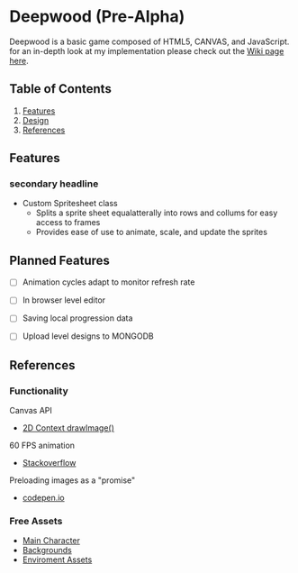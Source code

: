 # Deepwood (Pre-Alpha)
Deepwood is a basic game composed of HTML5, CANVAS, and JavaScript.
for an in-depth look at my implementation please check out the [Wiki page here](https://github.com/TarikVu/Deepwood/wiki).

## Table of Contents
1. [Features](#feats)
1. [Design](#design)
1. [References](#refs)

## <a name="feats"></a> Features
### secondary headline
- Custom Spritesheet class
  - Splits a sprite sheet equalatterally into rows and collums for easy access to frames
  - Provides ease of use to animate, scale, and update the sprites


## <a name="pfeats"></a> Planned Features
- [ ] Animation cycles adapt to monitor refresh rate
- [ ] In browser level editor
- [ ] Saving local progression data
- [ ] Upload level designs to MONGODB

    
## <a name="refs"></a> References 
### Functionality
Canvas API
- [2D Context drawImage()](https://developer.mozilla.org/en-US/docs/Web/API/CanvasRenderingContext2D/drawImage)

60 FPS animation
- [Stackoverflow](https://stackoverflow.com/questions/19764018/controlling-fps-with-requestanimationframe)

Preloading images as a "promise"
- [codepen.io](https://codepen.io/isakov/pen/pogvWPY?editors=0010)

### Free Assets
- [Main Character](https://rvros.itch.io/animated-pixel-hero)
- [Backgrounds](https://free-game-assets.itch.io/free-summer-pixel-art-backgrounds)
- [Enviroment Assets](https://free-game-assets.itch.io/free-summer-pixel-art-backgrounds)

